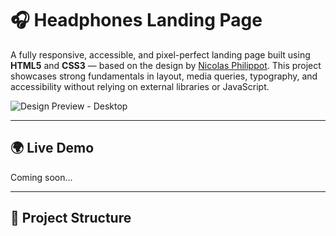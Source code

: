 # 🎧 Headphones Landing Page

A fully responsive, accessible, and pixel-perfect landing page built using **HTML5** and **CSS3** — based on the design by [Nicolas Philippot](https://www.behance.net/nicolasphilippot). This project showcases strong fundamentals in layout, media queries, typography, and accessibility without relying on external libraries or JavaScript.

![Design Preview - Desktop](./01_headphones_desktop@2x.png)

---

## 🌍 Live Demo

Coming soon...

---

## 📁 Project Structure

